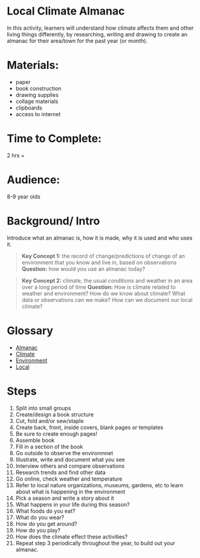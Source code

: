 # Local Climate Almanac
In this activity, learners will understand how climate affects them and other living things differently, by researching, writing and drawing to create an almanac for their area/town for the past year (or month). 

# Materials: 
* paper
* book construction
* drawing supplies
* collage materials
* clipboards
* access to internet

# Time to Complete: 
2 hrs +

# Audience: 
8-9 year olds

# Background/ Intro
Introduce what an almanac is, how it is made, why it is used and who uses it. 

> **Key Concept 1:** the record of change/predictions of change of an environment that you know and live in, based on observations
**Question:** how would you use an almanac today? 

> **Key Concept 2:** climate, the usual conditions and weather in an area over a long period of time
**Question:** How is climate related to weather and environment? How do we know about climate? What data or observations can we make? How can we document our local climate? 

# Glossary
* [Almanac](http://www.dictionary.com/browse/almanac)
* [Climate](http://www.dictionary.com/browse/climate?s=t)
* [Environment](http://www.dictionary.com/browse/environment?s=t)
* [Local](http://www.dictionary.com/browse/local?s=t)

# Steps
1. Split into small groups
2. Create/design a book structure
  1. Cut, fold and/or sew/staple
  2. Create back, front, inside covers, blank pages or templates
  3. Be sure to create enough pages!
3. Assemble book
4. Fill in a section of the book
  1. Go outside to observe the environmnet
  2. Illustrate, write and document what you see
5. Interview others and compare observations
6. Research trends and find other data
  1. Go online, check weather and temperature 
  2. Refer to local nature organizations, museums, gardens, etc to learn about what is happening in the environment 
7. Pick a season and write a story about it
  1. What happens in your life during this season? 
  2. What foods do you eat? 
  3. What do you wear? 
  4. How do you get around?
  5. How do you play? 
  6. How does the climate effect these activities?
8. Repeat step 3 periodically throughout the year, to build out your almanac.
